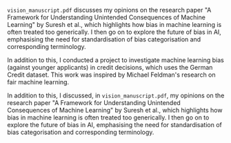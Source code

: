 ```vision_manuscript.pdf``` discusses my opinions on the research paper "A Framework for Understanding Unintended Consequences of Machine Learning" by Suresh et al., which highlights how bias in machine learning is often treated too generically. I then go on to explore the future of bias in AI, emphasising the need for standardisation of bias categorisation and corresponding terminology.

In addition to this, I conducted a project to investigate machine learning bias (against younger applicants) in credit decisions, which uses the German Credit dataset. This work was inspired by Michael Feldman's research on fair machine learning. 

In addition to this, I discussed, in ```vision_manuscript.pdf```, my opinions on the research paper "A Framework for Understanding Unintended Consequences of Machine Learning" by Suresh et al., which highlights how bias in machine learning is often treated too generically. I then go on to explore the future of bias in AI, emphasising the need for standardisation of bias categorisation and corresponding terminology.
